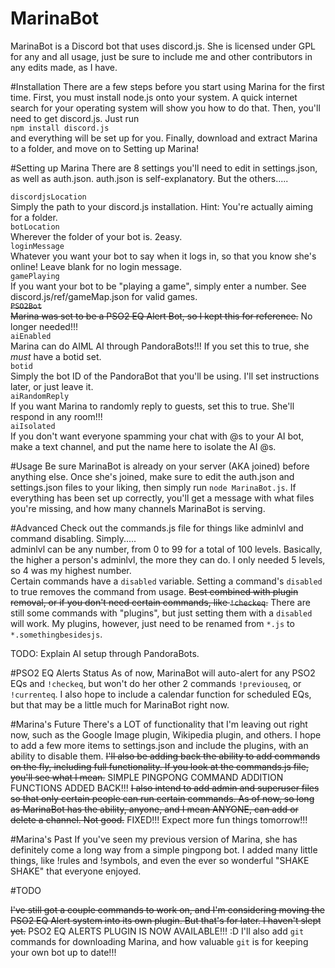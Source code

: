 # MarinaBot
MarinaBot is a Discord bot that uses discord.js. She is licensed under GPL for any and all usage, just be sure to include me and other contributors in any edits made, as I have.

#Installation
There are a few steps before you start using Marina for the first time. First, you must install node.js onto your system. A quick internet search for your operating system will show you how to do that. Then, you'll need to get discord.js. Just run<br>`npm install discord.js`<br>and everything will be set up for you. Finally, download and extract Marina to a folder, and move on to Setting up Marina!

#Setting up Marina
There are 8 settings you'll need to edit in settings.json, as well as auth.json. auth.json is self-explanatory. But the others.....

`discordjsLocation`<br>Simply the path to your discord.js installation. Hint: You're actually aiming for a folder.<br>
`botLocation`<br>Wherever the folder of your bot is. 2easy.<br>
`loginMessage`<br>Whatever you want your bot to say when it logs in, so that you know she's online! Leave blank for no login message.<br>
`gamePlaying`<br>If you want your bot to be "playing a game", simply enter a number. See discord.js/ref/gameMap.json for valid games.<br>
~~`PSO2Bot`<br>Marina was set to be a PSO2 EQ Alert Bot, so I kept this for reference.~~ No longer needed!!!<br>
`aiEnabled`<br>Marina can do AIML AI through PandoraBots!!! If you set this to true, she *must* have a botid set.<br>
`botid`<br>Simply the bot ID of the PandoraBot that you'll be using. I'll set instructions later, or just leave it.<br>
`aiRandomReply`<br>If you want Marina to randomly reply to guests, set this to true. She'll respond in any room!!!<br>
`aiIsolated`<br>If you don't want everyone spamming your chat with @s to your AI bot, make a text channel, and put the name here to isolate the AI @s.

#Usage
Be sure MarinaBot is already on your server (AKA joined) before anything else. Once she's joined, make sure to edit the auth.json and settings.json files to your liking, then simply run `node MarinaBot.js`. If everything has been set up correctly, you'll get a message with what files you're missing, and how many channels MarinaBot is serving.

#Advanced
Check out the commands.js file for things like adminlvl and command disabling. Simply.....<br>
adminlvl can be any number, from 0 to 99 for a total of 100 levels. Basically, the higher a person's adminlvl, the more they can do. I only needed 5 levels, so 4 was my highest number.<br>
Certain commands have a `disabled` variable. Setting a command's `disabled` to true removes the command from usage. ~~Best combined with plugin removal, or if you don't need certain commands, like `!checkeq`.~~ There are still some commands with "plugins", but just setting them with a `disabled` will work. My plugins, however, just need to be renamed from `*.js` to `*.somethingbesidesjs`.

TODO: Explain AI setup through PandoraBots.

#PSO2 EQ Alerts Status
As of now, MarinaBot will auto-alert for any PSO2 EQs and `!checkeq`, but won't do her other 2 commands `!previouseq`, or `!currenteq`. I also hope to include a calendar function for scheduled EQs, but that may be a little much for MarinaBot right now.

#Marina's Future
There's a LOT of functionality that I'm leaving out right now, such as the Google Image plugin, Wikipedia plugin, and others. I hope to add a few more items to settings.json and include the plugins, with an ability to disable them. ~~I'll also be adding back the ability to add commands on the fly, including full functionality. If you look at the commands.js file, you'll see what I mean.~~ SIMPLE PINGPONG COMMAND ADDITION FUNCTIONS ADDED BACK!!! ~~I also intend to add admin and superuser files so that only certain people can run certain commands. As of now, so long as MarinaBot has the ability, anyone, and I mean ANYONE, can add or delete a channel. Not good.~~ FIXED!!! Expect more fun things tomorrow!!!

#Marina's Past
If you've seen my previous version of Marina, she has definitely come a long way from a simple pingpong bot. I added many little things, like !rules and !symbols, and even the ever so wonderful "SHAKE SHAKE" that everyone enjoyed.

#TODO

~~I've still got a couple commands to work on, and I'm considering moving the PSO2 EQ Alert system into its own plugin. But that's for later. I haven't slept yet.~~ PSO2 EQ ALERTS PLUGIN IS NOW AVAILABLE!!! :D I'll also add `git` commands for downloading Marina, and how valuable `git` is for keeping your own bot up to date!!!
